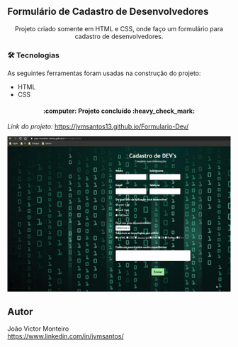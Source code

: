 ## Formulário de Cadastro de Desenvolvedores
<p align="center">Projeto criado somente em HTML e CSS, onde faço um formulário para cadastro de desenvolvedores.</p>

### 🛠 Tecnologias

As seguintes ferramentas foram usadas na construção do projeto:

- HTML
- CSS

<h4 align="center"> 
	:computer: Projeto concluído :heavy_check_mark:
</h4>

*Link do projeto:* https://jvmsantos13.github.io/Formulario-Dev/

![](cadastro-dev.gif)

## Autor
João Victor Monteiro <br />
https://www.linkedin.com/in/jvmsantos/
